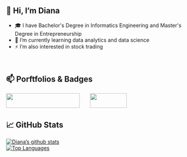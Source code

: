 ## 👋 Hi, I’m Diana
- :mortar_board: I have Bachelor's Degree in Informatics Engineering and Master's Degree in Entrepreneurship
- :rocket: I’m currently learning data analytics and data science
- ⚡ I’m also interested in stock trading
<br />

## 📫 Porftfolios & Badges
[<img src="https://upload.wikimedia.org/wikipedia/commons/4/4b/Tableau_Logo.png" width="200" height="40">](https://public.tableau.com/app/profile/diana.pratiwi) &nbsp; &nbsp; &nbsp; [<img src="https://info.credly.com/hs-fs/hubfs/Credly_Logo_Orange_10-Inch.png?width=3000&name=Credly_Logo_Orange_10-Inch.png" width="100" height="40">](https://www.credly.com/users/diana-pratiwi/badges)
<br />

## :chart_with_upwards_trend: GitHub Stats
[![Diana’s github stats](https://github-readme-stats.vercel.app/api?username=deedeepratiwi)](https://github.com/deedeepratiwi)
<br />
[![Top Languages](https://github-readme-stats.vercel.app/api/top-langs/?username=deedeepratiwi&layout=compact)](https://github.com/deedeepratiwi)


<!---
deedeepratiwi/deedeepratiwi is a ✨ special ✨ repository because its `README.md` (this file) appears on your GitHub profile.
You can click the Preview link to take a look at your changes.
--->

